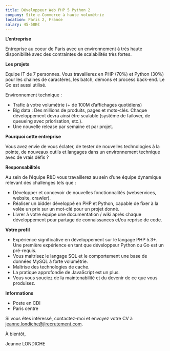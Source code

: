 ```yaml
---
title: Développeur Web PHP 5 Python 2
company: Site e-Commerce à haute volumétrie
location: Paris 2, France
salary: 45-50K€
---
```


<strong>L’entreprise</strong>

Entreprise au coeur de Paris avec un environnement à très haute disponibilité avec des contraintes de scalabilités très fortes. 

<strong>Les projets</strong>

Equipe IT de 7 personnes. Vous travaillerez en PHP (70%) et Python (30%) pour les chaines de caractères, les batch, démons et process back-end. Le Go est aussi utilisé.

Environnement technique : 

- Trafic à votre volumétrie (+ de 100M d’affichages quotidiens)
- Big data : Des millions de produits, pages et mots-clés. Chaque développement devra ainsi être scalable (système de failover, de queueing avec priorisation, etc.).
- Une nouvelle release par semaine et par projet.


<strong>Pourquoi cette entreprise</strong>

Vous avez envie de vous éclater, de tester de nouvelles technologies à la pointe, de nouveaux outils et langages dans un environnement technique avec de vrais défis ?

<strong>Responsabilités</strong>

Au sein de l’équipe R&D vous travaillerez au sein d’une équipe dynamique relevant des challenges tels que :

- Développer et concevoir de nouvelles fonctionnalités (webservices, website, crawler).
- Réaliser un bidder développé en PHP et Python, capable de fixer à la volée un prix sur un mot-clé pour un projet donné.
- Livrer à votre équipe une documentation / wiki après chaque développement pour partage de connaissances et/ou reprise de code.

<strong>Votre profil</strong>

- Expérience significative en développement sur le langage PHP 5.3+. Une première expérience en tant que développeur Python ou Go est un pré-requis.
- Vous maitrisez le langage SQL et le comportement une base de données MySQL à forte volumétrie.
- Maîtrise des technologies de cache.
- La pratique approfondie de JavaScript est un plus.
- Vous vous souciez de la maintenabilité et du devenir de ce que vous produisez.

<strong>Informations</strong>

- Poste en CDI
- Paris centre

Si vous êtes intéressé, contactez-moi et envoyez votre CV à jeanne.londiche@jlrecrutement.com.

À bientôt,

Jeanne LONDICHE